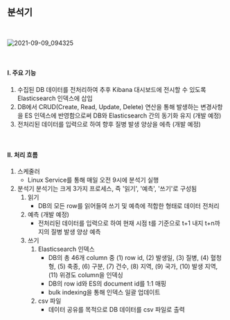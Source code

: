 ## 분석기

&nbsp;

![2021-09-09_094325](https://user-images.githubusercontent.com/13086891/132606866-9122e073-41bf-42b3-9dba-27d46bca361e.png)

&nbsp;

#### I. 주요 기능

1. 수집된 DB 데이터를 전처리하여 추후 Kibana 대시보드에 전시할 수 있도록 Elasticsearch 인덱스에 삽입
2. DB에서 CRUD(Create, Read, Update, Delete) 연산을 통해 발생하는 변경사항을 ES 인덱스에 반영함으로써 DB와 Elasticsearch 간의 동기화 유지 (개발 예정)
3. 전처리된 데이터를 입력으로 하여 향후 질병 발생 양상을 에측 (개발 예정)

&nbsp;

#### II. 처리 흐름

1. 스케줄러
   - Linux Service를 통해 매일 오전 9시에 분석기 실행
2. 분석기
   분석기는 크게 3가지 프로세스, 즉 '읽기', '예측', '쓰기'로 구성됨
      1. 읽기
         - DB의 모든 row를 읽어들여 쓰기 및 예측에 적합한 형태로 데이터 전처리
      2. 예측 (개발 예정)
         - 전처리된 데이터를 입력으로 하여 현재 시점 t를 기준으로 t+1 내지 t+n까지의 질병 발생 양상 예측
      3. 쓰기
         1. Elasticsearch 인덱스
            - DB의 총 46개 column 중 (1) row id, (2) 발생일, (3) 질병, (4) 혈청형, (5) 축종, (6) 구분, (7) 건수, (8) 지역, (9) 국가, (10) 발생 지역, (11) 위경도 column을 인덱싱
            - DB의 row id와 ES의 document id를 1:1 매핑
            - bulk indexing을 통해 인덱스 일괄 업데이트
         2. csv 파일
            - 데이터 공유를 목적으로 DB 데이터를 csv 파일로 출력







